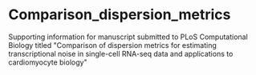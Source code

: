 # Comparison_dispersion_metrics
Supporting information for manuscript submitted to PLoS Computational Biology titled "Comparison of dispersion metrics for estimating transcriptional noise in single-cell RNA-seq data and applications to cardiomyocyte biology"
